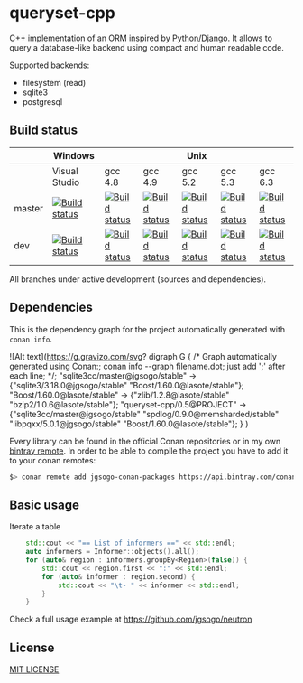 # queryset-cpp

C++ implementation of an ORM inspired by [Python/Django](https://www.djangoproject.com/). It allows to query
a database-like backend using compact and human readable code.

Supported backends:

 * filesystem (read)
 * sqlite3
 * postgresql


## Build status

<table>
    <thead>
        <tr>
            <th></th>
            <th>Windows</th>
            <th colspan="5">Unix</th>
        </tr>
    </thead>
    <tr>
        <td></td>
        <td>Visual Studio</td>
        <td>gcc 4.8</td>
        <td>gcc 4.9</td>
        <td>gcc 5.2</td>
        <td>gcc 5.3</td>
        <td>gcc 6.3</td>
    </tr>
    <tr>
        <td>master</td>
        <td>
            <a href="https://ci.appveyor.com/project/jgsogo/queryset-cpp">
                <img src="https://ci.appveyor.com/api/projects/status/vekvvo87f5dngklk/branch/master?svg=true" alt="Build status"/>
            </a>
        </td>        
        <td>
            <a href="https://travis-ci.org/jgsogo/queryset-cpp">
                <img src="https://travis-matrix-badges.herokuapp.com/repos/jgsogo/queryset-cpp/branches/master/1" alt="Build status"/>
            </a>
        </td>
        <td>
            <a href="https://travis-ci.org/jgsogo/queryset-cpp">
                <img src="https://travis-matrix-badges.herokuapp.com/repos/jgsogo/queryset-cpp/branches/master/2" alt="Build status"/>
            </a>
        </td>
        <td>
            <a href="https://travis-ci.org/jgsogo/queryset-cpp">
                <img src="https://travis-matrix-badges.herokuapp.com/repos/jgsogo/queryset-cpp/branches/master/3" alt="Build status"/>
            </a>
        </td>
        <td>
            <a href="https://travis-ci.org/jgsogo/queryset-cpp">
                <img src="https://travis-matrix-badges.herokuapp.com/repos/jgsogo/queryset-cpp/branches/master/4" alt="Build status"/>
            </a>
        </td>
        <td>
            <a href="https://travis-ci.org/jgsogo/queryset-cpp">
                <img src="https://travis-matrix-badges.herokuapp.com/repos/jgsogo/queryset-cpp/branches/master/5" alt="Build status"/>
            </a>
        </td>
    </tr>
    <tr>
        <td>dev</td>
        <td>
            <a href="https://ci.appveyor.com/project/jgsogo/queryset-cpp">
                <img src="https://ci.appveyor.com/api/projects/status/vekvvo87f5dngklk/branch/dev?svg=true" alt="Build status"/>
            </a>
        </td>        
        <td>
            <a href="https://travis-ci.org/jgsogo/queryset-cpp">
                <img src="https://travis-matrix-badges.herokuapp.com/repos/jgsogo/queryset-cpp/branches/dev/1" alt="Build status"/>
            </a>
        </td>
        <td>
            <a href="https://travis-ci.org/jgsogo/queryset-cpp">
                <img src="https://travis-matrix-badges.herokuapp.com/repos/jgsogo/queryset-cpp/branches/dev/2" alt="Build status"/>
            </a>
        </td>
        <td>
            <a href="https://travis-ci.org/jgsogo/queryset-cpp">
                <img src="https://travis-matrix-badges.herokuapp.com/repos/jgsogo/queryset-cpp/branches/dev/3" alt="Build status"/>
            </a>
        </td>
        <td>
            <a href="https://travis-ci.org/jgsogo/queryset-cpp">
                <img src="https://travis-matrix-badges.herokuapp.com/repos/jgsogo/queryset-cpp/branches/dev/4" alt="Build status"/>
            </a>
        </td>
        <td>
            <a href="https://travis-ci.org/jgsogo/queryset-cpp">
                <img src="https://travis-matrix-badges.herokuapp.com/repos/jgsogo/queryset-cpp/branches/dev/5" alt="Build status"/>
            </a>
        </td>
    </tr>
</table>

All branches under active development (sources and dependencies).


## Dependencies

This is the dependency graph for the project automatically generated with
`conan info`.

![Alt text](https://g.gravizo.com/svg?
digraph G {
    /* Graph automatically generated using Conan:;
        conan info --graph filename.dot;
       just add ';' after each line;
    */;
    "sqlite3cc/master@jgsogo/stable" -> {"sqlite3/3.18.0@jgsogo/stable" "Boost/1.60.0@lasote/stable"};
    "Boost/1.60.0@lasote/stable" -> {"zlib/1.2.8@lasote/stable" "bzip2/1.0.6@lasote/stable"};
    "queryset-cpp/0.5@PROJECT" -> {"sqlite3cc/master@jgsogo/stable" "spdlog/0.9.0@memsharded/stable" "libpqxx/5.0.1@jgsogo/stable" "Boost/1.60.0@lasote/stable"};
    }
)

Every library can be found in the official Conan repositories or in my own
[bintray remote](https://bintray.com/jgsogo/conan-packages). In order to be able to
compile the project you have to add it to your conan remotes:

```bash
$> conan remote add jgsogo-conan-packages https://api.bintray.com/conan/jgsogo/conan-packages
```


## Basic usage

Iterate a table 

```cpp
    std::cout << "== List of informers ==" << std::endl;
    auto informers = Informer::objects().all();
    for (auto& region : informers.groupBy<Region>(false)) {
        std::cout << region.first << ":" << std::endl;
        for (auto& informer : region.second) {
            std::cout << "\t- " << informer << std::endl;
        }
    }
```

Check a full usage example at https://github.com/jgsogo/neutron


## License

[MIT LICENSE](./LICENSE)
 


